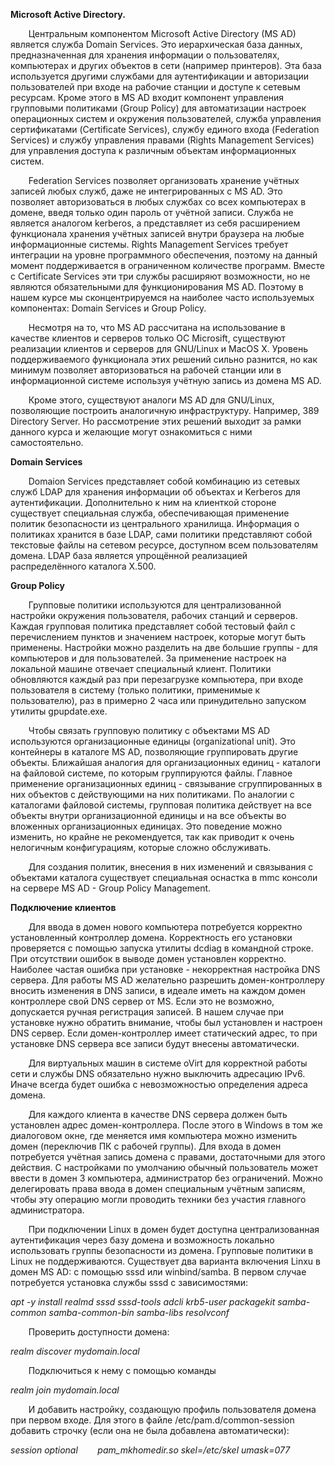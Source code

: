 **Microsoft Active Directory.**

`    `Центральным компонентом Microsoft Active Directory (MS AD) является служба Domain Services. Это иерархическая база данных, предназначенная для хранения информации о пользователях, компьютерах и других объектов в сети (например принтеров). Эта база используется другими службами для аутентификации и авторизации пользователей при входе на рабочие станции и доступе к сетевым ресурсам. Кроме этого в MS AD входит компонент управления групповыми политиками (Group Policy) для автоматизации настроек операционных систем и окружения пользователей, служба управления сертификатами (Certificate Services), службу единого входа (Federation Services) и службу управления правами (Rights Management Services) для управления доступа к различным объектам информационных систем.

`    `Federation Services позволяет организовать хранение учётных записей любых служб, даже не интегрированных с MS AD. Это позволяет авторизоваться в любых службах со всех компьютерах в домене, введя только один пароль от учётной записи. Служба не является аналогом kerberos, а представляет из себя расширением функционала хранения учётных записей внутри браузера на любые информационные системы. Rights Management Services требует интеграции на уровне программного обеспечения, поэтому на данный момент поддерживается в ограниченном количестве программ. Вместе с Certificate Services эти три службы расширяют возможности, но не являются обязательными для функционирования MS AD. Поэтому в нашем курсе мы сконцентрируемся на наиболее часто используемых компонентах: Domain Services и Group Policy.

`    `Несмотря на то, что MS AD рассчитана на использование в качестве клиентов и серверов только ОС Microsift, существуют реализации клиентов и серверов для GNU/Linux и MacOS X. Уровень поддерживаемого функционала этих решений сильно разнится, но как минимум позволяет авторизоваться на рабочей станции или в информационной системе используя учётную запись из домена MS AD.

`    `Кроме этого, существуют аналоги MS AD для GNU/Linux, позволяющие построить аналогичную инфраструктуру. Например, 389 Directory Server. Но рассмотрение этих решений выходит за рамки данного курса и желающие могут ознакомиться с ними самостоятельно.

**Domain Services**

`    `Domaion Services представляет собой комбинацию из сетевых служб LDAP для хранения информации об объектах и Kerberos для аутентификации. Дополнительно к ним на клиенткой стороне существует специальная служба, обеспечивающая применение политик безопасности из центрального хранилища. Информация о политиках хранится в базе LDAP, сами политики представляют собой текстовые файлы на сетевом ресурсе, доступном всем пользователям домена. LDAP база является упрощённой реализацией распределённого каталога Х.500.

**Group Policy**

`    `Групповые политики используются для централизованной настройки окружения пользователя, рабочих станций и серверов. Каждая групповая политика представляет собой тестовый файл с перечислением пунктов и значением настроек, которые могут быть применены. Настройки можно разделить на две большие группы - для компьютеров и для пользователей. За применение настроек на локальной машине отвечает специальный клиент. Политики обновляются каждый раз при перезагрузке компьютера, при входе пользователя в систему (только политики, применимые к пользователю), раз в примерно 2 часа или принудительно запуском утилиты gpupdate.exe.

`    `Чтобы связать групповую политику с объектами MS AD используются организационные единицы (organizational unit). Это контейнеры в каталоге MS AD, позволяющие группировать другие объекты. Ближайшая аналогия для организационных единиц - каталоги на файловой системе, по которым группируются файлы. Главное применение организационных единиц - связывание сгруппированных в них объектов с действующими на них политиками. По аналогии с каталогами файловой системы, групповая политика действует на все объекты внутри организационной единицы и на все объекты во вложенных организационных единицах. Это поведение можно изменить, но крайне не рекомендуется, так как приводит к очень нелогичным конфигурациям, которые сложно обслуживать.

`    `Для создания политик, внесения в них изменений и связывания с объектами каталога существует специальная оснастка в mmc консоли на сервере MS AD - Group Policy Management.

**Подключение клиентов**

`    `Для ввода в домен нового компьютера потребуется корректно установленный контроллер домена. Корректность его установки проверяется с помощью запуска утилиты dcdiag в командной строке. При отсутствии ошибок в выводе домен установлен корректно. Наиболее частая ошибка при установке - некорректная настройка DNS сервера. Для работы MS AD желательно разрешить домен-контроллеру вносить изменения в DNS записи, в идеале иметь на каждом домен контроллере свой DNS сервер от MS. Если это не возможно, допускается ручная регистрация записей. В нашем случае при установке нужно обратить внимание, чтобы был установлен и настроен DNS сервер. Если домен-контроллер имеет статический адрес, то при установке DNS сервера все записи будут внесены автоматически.

`    `Для виртуальных машин в системе oVirt для корректной работы сети и службы DNS обязательно нужно выключить адресацию IPv6. Иначе всегда будет ошибка с невозможностью определения адреса домена.

`    `Для каждого клиента в качестве DNS сервера должен быть установлен адрес домен-контроллера. После этого в Windows в том же диалоговом окне, где меняется имя компьютера можно изменить домен (переключив ПК с рабочей группы). Для входа в домен потребуется учётная запись домена с правами, достаточными для этого действия. С настройками по умолчанию обычный пользователь может ввести в домен 3 компьютера, администратор без ограничений. Можно делегировать права ввода в домен специальным учётным записям, чтобы эту операцию могли проводить техники без участия главного администратора.

`    `При подключении Linux в домен будет доступна централизованная аутентификация через базу домена и возможность локально использовать группы безопасности из домена. Групповые политики в Linux не поддерживаются. Существует два варианта включения Linxu в домен MS AD: с помощью sssd или winbind/samba. В первом случае потребуется установка службы sssd с зависимостями:

*apt -y install realmd sssd sssd-tools adcli krb5-user packagekit samba-common samba-common-bin samba-libs resolvconf*

`    `Проверить доступности домена:

*realm discover mydomain.local*

`    `Подключиться к нему с помощью команды

*realm join mydomain.local*

`    `И добавить настройку, создающую профиль пользователя домена при первом входе. Для этого в файле /etc/pam.d/common-session добавить строчку (если она не была добавлена автоматически):

*session optional        pam\_mkhomedir.so skel=/etc/skel umask=077*
